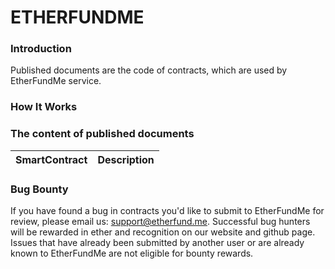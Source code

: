 # ETHERFUNDME

### Introduction                          

Published documents are the code of contracts, which are used by EtherFundMe service. 


### How It Works

### The content of published documents

SmartContract | Description
------------  | -------------


### Bug Bounty

If you have found a bug in contracts you'd like to submit to EtherFundMe for review, please email us: support@etherfund.me. Successful bug hunters will be rewarded in ether and recognition on our website and github page. Issues that have already been submitted by another user or are already known to EtherFundMe are not eligible for bounty rewards.

